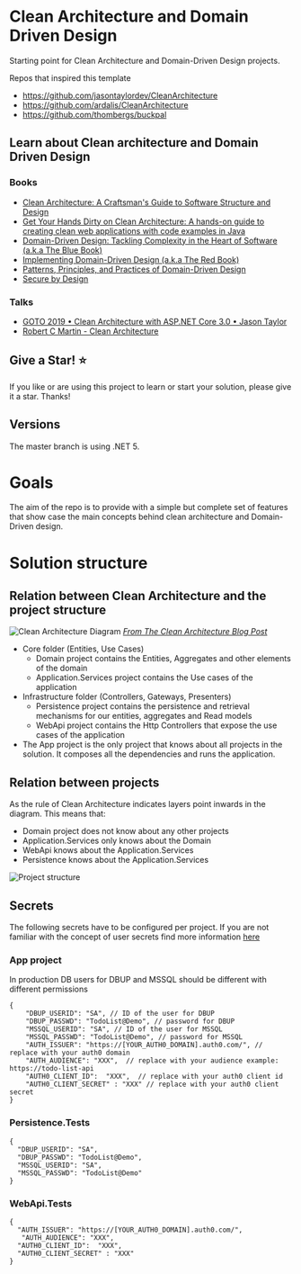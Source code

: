 # Clean Architecture and Domain Driven Design

Starting point for Clean Architecture and Domain-Driven Design projects.

Repos that inspired this template

- https://github.com/jasontaylordev/CleanArchitecture
- https://github.com/ardalis/CleanArchitecture
- https://github.com/thombergs/buckpal

## Learn about Clean architecture and Domain Driven Design

### Books

- [Clean Architecture: A Craftsman's Guide to Software Structure and Design](https://www.amazon.com/Clean-Architecture-Craftsmans-Software-Structure-ebook/dp/B075LRM681/ref=sr_1_1?dchild=1&keywords=clean+architecture&qid=1616938659&sr=8-1)
- [Get Your Hands Dirty on Clean Architecture: A hands-on guide to creating clean web applications with code examples in Java](https://www.amazon.com/Hands-Dirty-Clean-Architecture-hands-ebook/dp/B07YFS3DNF/ref=sr_1_12?dchild=1&keywords=clean+architecture&qid=1616938690&sr=8-12)
- [Domain-Driven Design: Tackling Complexity in the Heart of Software (a.k.a The Blue Book)](https://www.amazon.com/Domain-Driven-Design-Tackling-Complexity-Software-ebook-dp-B00794TAUG/dp/B00794TAUG/ref=mt_other?_encoding=UTF8&me=&qid=1616938355)
- [Implementing Domain-Driven Design (a.k.a The Red Book)](https://www.amazon.com/Implementing-Domain-Driven-Design-Vaughn-Vernon-ebook/dp/B00BCLEBN8/ref=sr_1_3?crid=2KU25HXMXASLH&dchild=1&keywords=domain+driven+design&qid=1616938447&s=digital-text&sprefix=domain+dr%2Cdigital-text%2C228&sr=1-3)
- [Patterns, Principles, and Practices of Domain-Driven Design](https://www.amazon.com/Patterns-Principles-Practices-Domain-Driven-Design-ebook/dp/B00XLYUA0W/ref=sr_1_4?crid=2KU25HXMXASLH&dchild=1&keywords=domain+driven+design&qid=1616938497&s=digital-text&sprefix=domain+dr%2Cdigital-text%2C228&sr=1-4)
- [Secure by Design](https://www.manning.com/books/secure-by-design)

### Talks

- [GOTO 2019 • Clean Architecture with ASP.NET Core 3.0 • Jason Taylor](https://www.youtube.com/watch?v=dK4Yb6-LxAk&t=600s)
- [Robert C Martin - Clean Architecture](https://www.youtube.com/watch?v=Nltqi7ODZTM)

## Give a Star! :star:

If you like or are using this project to learn or start your solution, please give it a star. Thanks!

## Versions

The master branch is using .NET 5.

# Goals

The aim of the repo is to provide with a simple but complete set of features that show case the main concepts behind
clean architecture and Domain-Driven design.

# Solution structure

## Relation between Clean Architecture and the project structure

![Clean Architecture Diagram](https://blog.cleancoder.com/uncle-bob/images/2012-08-13-the-clean-architecture/CleanArchitecture.jpg "Clean Architecture ")
*[From The Clean Architecture Blog Post](https://blog.cleancoder.com/uncle-bob/2012/08/13/the-clean-architecture.html)*

- Core folder (Entities, Use Cases)
    - Domain project contains the Entities, Aggregates and other elements of the domain
    - Application.Services project contains the Use cases of the application
- Infrastructure folder (Controllers, Gateways, Presenters)
    - Persistence project contains the persistence and retrieval mechanisms for our entities, aggregates and Read models
    - WebApi project contains the Http Controllers that expose the use cases of the application
- The App project is the only project that knows about all projects in the solution. It composes all the dependencies
  and runs the application.

## Relation between projects

As the rule of Clean Architecture indicates layers point inwards in the diagram. This means that:

- Domain project does not know about any other projects
- Application.Services only knows about the Domain
- WebApi knows about the Application.Services
- Persistence knows about the Application.Services

![Project structure](https://docs.google.com/drawings/d/e/2PACX-1vQF_JYDw08PLfhVI16qDfn6vNFJePFReCFCAi5Vv1Jgy_1K4IBWeUgtxHpzXeUH3UECZqVPiIMnn8mN/pub?w=960&h=720)

## Secrets

The following secrets have to be configured per project. If you are not familiar with the concept of user secrets find
more information [here](https://docs.microsoft.com/en-us/aspnet/core/security/app-secrets)

### App project

In production DB users for DBUP and MSSQL should be different with different permissions

```
{
    "DBUP_USERID": "SA", // ID of the user for DBUP
    "DBUP_PASSWD": "TodoList@Demo", // password for DBUP
    "MSSQL_USERID": "SA", // ID of the user for MSSQL
    "MSSQL_PASSWD": "TodoList@Demo", // password for MSSQL
    "AUTH_ISSUER": "https://[YOUR_AUTH0_DOMAIN].auth0.com/", // replace with your auth0 domain 
    "AUTH_AUDIENCE": "XXX",  // replace with your audience example: https://todo-list-api
    "AUTH0_CLIENT_ID":  "XXX",  // replace with your auth0 client id
    "AUTH0_CLIENT_SECRET" : "XXX" // replace with your auth0 client secret
}
```

### Persistence.Tests

```
{
  "DBUP_USERID": "SA",
  "DBUP_PASSWD": "TodoList@Demo",
  "MSSQL_USERID": "SA",
  "MSSQL_PASSWD": "TodoList@Demo"
}
```

### WebApi.Tests

```
{
  "AUTH_ISSUER": "https://[YOUR_AUTH0_DOMAIN].auth0.com/",
   "AUTH_AUDIENCE": "XXX", 
  "AUTH0_CLIENT_ID":  "XXX",  
  "AUTH0_CLIENT_SECRET" : "XXX" 
}

```
